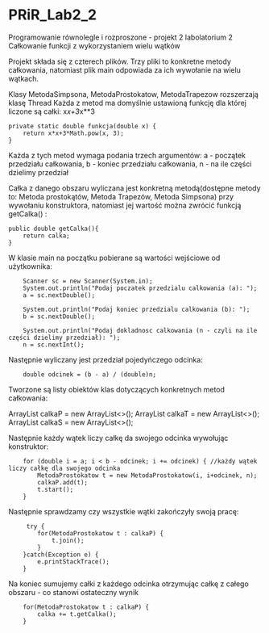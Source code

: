 # PRiR_Lab2_2
Programowanie równolegle i rozproszone - projekt 2 labolatorium 2 Całkowanie funkcji z wykorzystaniem wielu wątków

Projekt składa  się z czterech plików. Trzy pliki to konkretne metody całkowania, natomiast plik main odpowiada za ich wywołanie na wielu wątkach.

Klasy MetodaSimpsona, MetodaProstokatow, MetodaTrapezow rozszerzają klasę Thread
Każda z metod ma domyślnie ustawioną funkcję dla której liczone są całki: x*x+3*x**3 

    private static double funkcja(double x) {
        return x*x+3*Math.pow(x, 3);
    }

Każda z tych metod wymaga podania trzech argumentów: 
a - początek przedziału całkowania,
b - koniec przedziału całkowania,
n - na ile części dzielimy przedział

Całka z danego obszaru wyliczana jest konkretną metodą(dostępne metody to: Metoda prostokątów, Metoda Trapezów, Metoda Simpsona) przy wywołaniu konstruktora, natomiast jej wartość można zwrócić funkcją getCalka() :

    public double getCalka(){
        return calka;
    }
    
W klasie main na początku pobierane są wartości wejściowe od użytkownika:

        Scanner sc = new Scanner(System.in);
        System.out.println("Podaj poczatek przedzialu calkowania (a): ");
        a = sc.nextDouble();

        System.out.println("Podaj koniec przedzialu calkowania (b): ");
        b = sc.nextDouble();

        System.out.println("Podaj dokladnosc calkowania (n - czyli na ile części dzielimy przedział): ");
        n = sc.nextInt();
        
Następnie wyliczany jest przedział pojedyńczego odcinka:

        double odcinek = (b - a) / (double)n;
        
Tworzone są listy obiektów klas dotyczących konkretnych metod całkowania:

  ArrayList<MetodaProstokatow> calkaP = new ArrayList<>();
  ArrayList<MetodaTrapezow> calkaT = new ArrayList<>();
  ArrayList<MetodaSimpsona> calkaS = new ArrayList<>();

Następnie każdy wątek liczy całkę da swojego odcinka wywołując konstruktor:
  
        for (double i = a; i < b - odcinek; i += odcinek) { //każdy wątek liczy całkę dla swojego odcinka
            MetodaProstokatow t = new MetodaProstokatow(i, i+odcinek, n);
            calkaP.add(t);
            t.start();
        }
                                                     
Następnie sprawdzamy czy wszystkie wątki zakończyły swoją pracę:
                                                     
         try {
            for(MetodaProstokatow t : calkaP) {
                t.join();
            }
        }catch(Exception e) {
            e.printStackTrace();
        }
                                                     
Na koniec sumujemy całki z każdego odcinka otrzymując całkę z całego obszaru - co stanowi ostateczny wynik
                                                     
        for(MetodaProstokatow t : calkaP) {
            calka += t.getCalka();
        }
